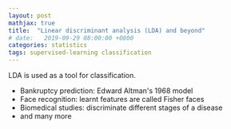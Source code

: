 ```yaml
---
layout: post
mathjax: true
title:  "Linear discriminant analysis (LDA) and beyond"
# date:   2019-09-29 08:00:00 +0800
categories: statistics
tags: supervised-learning classification
---
```


LDA is used as a tool for classification.

- Bankruptcy prediction: Edward Altman's 1968 model
- Face recognition: learnt features are called Fisher faces
- Biomedical studies: discriminate different stages of a disease
- and many more
